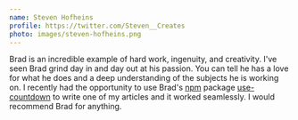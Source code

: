 ```yaml
---
name: Steven Hofheins
profile: https://twitter.com/Steven__Creates
photo: images/steven-hofheins.png
---
```


Brad is an incredible example of hard work, ingenuity, and creativity. I've seen Brad grind day in and day out at his passion. You can tell he has a love for what he does and a deep understanding of the subjects he is working on. I recently had the opportunity to use Brad's [npm][npm] package [use-countdown][use-countdown] to write one of my articles and it worked seamlessly. I would recommend Brad for anything.

[npm]: https://npmjs.com/~bradgarropy
[use-countdown]: https://npmjs.com/package/@bradgarropy/use-countdown
